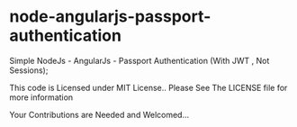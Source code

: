 # node-angularjs-passport-authentication
Simple NodeJs - AngularJs - Passport Authentication (With JWT , Not Sessions);

This code is Licensed under MIT License..
Please See The LICENSE file for more information 

Your Contributions are Needed and Welcomed...